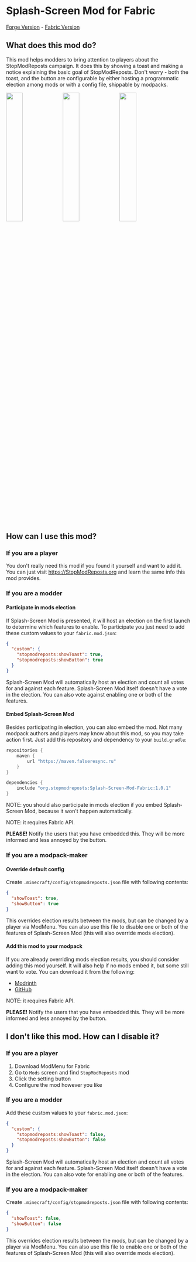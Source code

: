 # Splash-Screen Mod for Fabric
[Forge Version](https://github.com/StopModReposts/Splash-Screen-Mod) -
[Fabric Version](https://github.com/StopModReposts/Splash-Screen-Mod-Fabric)

## What does this mod do?
This mod helps modders to bring attention to players about the StopModReposts
campaign. It does this by showing a toast and making a notice explaining the
basic goal of StopModReposts. Don't worry - both the toast, and the button are
configurable by either hosting a programmatic election among mods or with a
config file, shippable by modpacks.

<img src="https://raw.githubusercontent.com/StopModReposts/Splash-Screen-Mod-Fabric/master/assets/titlescreen.png" width="30%"></img>
<img src="https://raw.githubusercontent.com/StopModReposts/Splash-Screen-Mod-Fabric/master/assets/notice.png" width="30%"></img>
<img src="https://raw.githubusercontent.com/StopModReposts/Splash-Screen-Mod-Fabric/master/assets/settings.png" width="30%"></img>


## How can I use this mod?
### If you are a player
You don't really need this mod if you found it yourself and want to add it.
You can just visit https://StopModReposts.org and learn the same info this mod
provides.

### If you are a modder
#### Participate in mods election
If Splash-Screen Mod is presented, it will host an election on the first launch
to determine which features to enable. To participate you just need to add
these custom values to your `fabric.mod.json`:
```json
{
  "custom": {
    "stopmodreposts:showToast": true,
    "stopmodreposts:showButton": true
  }
}
```
Splash-Screen Mod will automatically host an election and count all votes for
and against each feature. Splash-Screen Mod itself doesn't have a vote in the
election. You can also vote against enabling one or both of the features.

#### Embed Splash-Screen Mod
Besides participating in election, you can also embed the mod. Not many
modpack authors and players may know about this mod, so you may take action
first. Just add this repository and dependency to your `build.gradle`:
```groovy
repositories {
    maven {
        url "https://maven.falseresync.ru"
    }
}

dependencies {
    include "org.stopmodreposts:Splash-Screen-Mod-Fabric:1.0.1"
}
```
NOTE: you should also participate in mods election if you embed Splash-Screen
Mod, because it won't happen automatically.

NOTE: it requires Fabric API.

**PLEASE!** Notify the users that you have embedded this. They will be more
informed and less annoyed by the button.

### If you are a modpack-maker
#### Override default config
Create `.minecraft/config/stopmodreposts.json` file with following contents:
```json
{
  "showToast": true,
  "showButton": true
}
```
This overrides election results between the mods, but can be changed by a
player via ModMenu. You can also use this file to disable one or both of the
features of Splash-Screen Mod (this will also override mods election).

#### Add this mod to your modpack
If you are already overriding mods election results, you should consider adding
this mod yourself. It will also help if no mods embed it, but some still want
to vote. You can download it from the following:
- [Modrinth](https://modrinth.com/mod/stopmodreposts)
- [GitHub](https://github.com/StopModReposts/Splash-Screen-Mod-Fabric/releases)

NOTE: it requires Fabric API.

**PLEASE!** Notify the users that you have embedded this. They will be more
informed and less annoyed by the button.

## I don't like this mod. How can I disable it?
### If you are a player
1. Download ModMenu for Fabric
1. Go to `Mods` screen and find `StopModReposts` mod
1. Click the setting button
1. Configure the mod however you like

### If you are a modder
Add these custom values to your `fabric.mod.json`:
```json
{
  "custom": {
    "stopmodreposts:showToast": false,
    "stopmodreposts:showButton": false
  }
}
```
Splash-Screen Mod will automatically host an election and count all votes for
and against each feature. Splash-Screen Mod itself doesn't have a vote in the
election. You can also vote for enabling one or both of the features.

### If you are a modpack-maker
Create `.minecraft/config/stopmodreposts.json` file with following contents:
```json
{
  "showToast": false,
  "showButton": false
}
```
This overrides election results between the mods, but can be changed by a
player via ModMenu. You can also use this file to enable one or both of the
features of Splash-Screen Mod (this will also override mods election).
